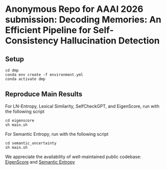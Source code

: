 # Anonymous Repo for AAAI 2026 submission: Decoding Memories: An Efficient Pipeline for Self-Consistency Hallucination Detection

## Setup
```
cd dmp
conda env create -f environment.yml
conda activate dmp
```

## Reproduce Main Results

For LN-Entropy, Lexical Similarity, SelfCheckGPT, and EigenScore, run with the following script
```
cd eigenscore
sh main.sh
```

For Semantic Entropy, run with the following script
```
cd semantic_uncertainty
sh main.sh
```

We appreciate the availability of well-maintained public codebase: [EigenScore](https://github.com/D2I-ai/eigenscore) and [Semantic Entropy](https://github.com/jlko/semantic_uncertainty)
